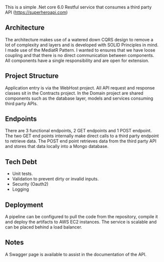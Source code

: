 This is a simple .Net core 6.0 Restful service that consumes a third party API (https://superheroapi.com)

## Architecture
The architecture makes use of a watered down CQRS design to remove a lot of complexity and layers and is developed with SOLID Principles in mind. I made use of the MediatR Pattern. I wanted to ensures that we have loose coupling and that there is no direct communication between components. All components have a single responsibility and are open for extension.

## Project Structure
Application entry is via the WebHost project. All API request and response classes sit in the Contracts project. In the Domain project are shared components such as the database layer, models and services consuming third party APIs.
 
## Endpoints
There are 3 functional endpoints, 2 GET endpoints and 1 POST endpoint. The two GET end points internally make direct calls to a third party endpoint to retrieve data. The POST end point retrieves data from the third party API and stores that data locally into a Mongo database.
 
## Tech Debt
 * Unit tests.
 * Validation to prevent dirty or invalid inputs.
 * Security (Oauth2)
 * Logging

## Deployment
A pipeline can be configured to pull the code from the repository, compile it and deploy the artifacts to AWS EC2 instances.
The service is scalable and can be placed behind a load balancer.

## Notes
A Swagger page is available to assist in the documentation of the API. 
